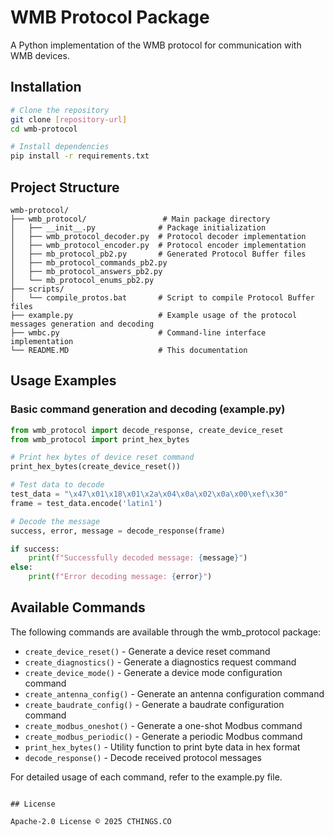 # WMB Protocol Package

A Python implementation of the WMB protocol for communication with WMB devices.

## Installation

```bash
# Clone the repository
git clone [repository-url]
cd wmb-protocol

# Install dependencies
pip install -r requirements.txt
```

## Project Structure

```
wmb-protocol/
├── wmb_protocol/                 # Main package directory
│   ├── __init__.py              # Package initialization
│   ├── wmb_protocol_decoder.py  # Protocol decoder implementation
│   ├── wmb_protocol_encoder.py  # Protocol encoder implementation
│   ├── mb_protocol_pb2.py       # Generated Protocol Buffer files
│   ├── mb_protocol_commands_pb2.py
│   ├── mb_protocol_answers_pb2.py
│   └── mb_protocol_enums_pb2.py
├── scripts/
│   └── compile_protos.bat       # Script to compile Protocol Buffer files
├── example.py                   # Example usage of the protocol messages generation and decoding
├── wmbc.py                      # Command-line interface implementation
└── README.MD                    # This documentation
```

## Usage Examples

### Basic command generation and decoding (example.py)
```python
from wmb_protocol import decode_response, create_device_reset
from wmb_protocol import print_hex_bytes

# Print hex bytes of device reset command
print_hex_bytes(create_device_reset())

# Test data to decode
test_data = "\x47\x01\x18\x01\x2a\x04\x0a\x02\x0a\x00\xef\x30"
frame = test_data.encode('latin1')

# Decode the message
success, error, message = decode_response(frame)

if success:
    print(f"Successfully decoded message: {message}")
else:
    print(f"Error decoding message: {error}")
```

## Available Commands
The following commands are available through the wmb_protocol package:

- `create_device_reset()` - Generate a device reset command
- `create_diagnostics()` - Generate a diagnostics request command
- `create_device_mode()` - Generate a device mode configuration command
- `create_antenna_config()` - Generate an antenna configuration command
- `create_baudrate_config()` - Generate a baudrate configuration command
- `create_modbus_oneshot()` - Generate a one-shot Modbus command
- `create_modbus_periodic()` - Generate a periodic Modbus command
- `print_hex_bytes()` - Utility function to print byte data in hex format
- `decode_response()` - Decode received protocol messages

For detailed usage of each command, refer to the example.py file.


```

## License

Apache-2.0 License © 2025 CTHINGS.CO
